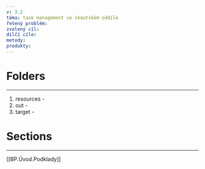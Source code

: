 ```yaml
---
v: 3.2
téma: task management ve skautském oddíle
řešený problém: 
zvolený cíl: 
dílčí cíle: 
metody: 
produkty: 
---
```

# Folders
---
1. resources - 
2. out - 
3. target - 
# Sections
---
[[BP.Úvod.Podklady]] 